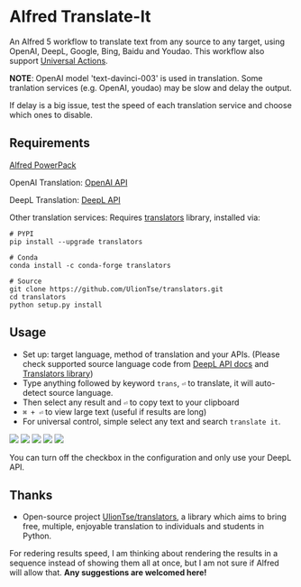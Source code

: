 # Alfred Translate-It 

An Alfred 5 workflow to translate text from any source to any target, using OpenAI, DeepL, Google, Bing, Baidu and Youdao. This workflow also support [Universal Actions](https://www.alfredapp.com/universal-actions/).

**NOTE**: OpenAI model 'text-davinci-003' is used in translation.
Some tranlation services (e.g. OpenAI, youdao) may be slow and delay the output.

If delay is a big issue, test the speed of each translation service and choose which ones to disable. 

## Requirements
[Alfred PowerPack](https://www.alfredapp.com/powerpack/)

OpenAI Translation: [OpenAI API](https://platform.openai.com/)

DeepL Translation: [DeepL API](https://www.deepl.com/pro-api)

Other translation services: Requires [translators](https://github.com/UlionTse/translators) library, installed via:

```
# PYPI
pip install --upgrade translators

# Conda
conda install -c conda-forge translators

# Source
git clone https://github.com/UlionTse/translators.git
cd translators
python setup.py install
```

## Usage
- Set up: target language, method of translation and your APIs.
(Please check supported source language code from [DeepL API docs](https://www.deepl.com/docs-api/translate-text) and [Translators library](https://github.com/UlionTse/translators))
- Type anything followed by keyword `trans`, `⏎` to translate, it will auto-detect source language.
- Then select any result and `⏎` to copy text to your clipboard
- `⌘ + ⏎` to view large text (useful if results are long)
- For universal control, simple select any text and search `translate it`.

![](https://i.imgur.com/IPiXLF4.png)
![](https://i.imgur.com/AZZOy2w.png)
![](https://i.imgur.com/XO0Ub0K.png)
![](https://i.imgur.com/ZyaL4O3.png)
![](https://i.imgur.com/lN3CTVK.png)

You can turn off the checkbox in the configuration and only use your DeepL API.


## Thanks
- Open-source project [UlionTse/translators](https://github.com/UlionTse/translators), a library which aims to bring free, multiple, enjoyable translation to individuals and students in Python.


For redering results speed, I am thinking about rendering the results in a sequence instead of showing them all at once, but I am not sure if Alfred will allow that.
**Any suggestions are welcomed here!**
